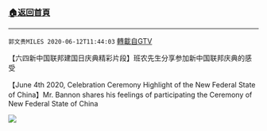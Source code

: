 ﻿###  [:house:返回首頁](https://github.com/ourhimalayas/txt)
---

`郭文贵MILES 2020-06-12T11:44:03` [轉載自GTV](https://gtv.org/web/#/UserInfo/5e596957357cc612d35a8044)

【六四新中国联邦建国日庆典精彩片段】班农先生分享参加新中国联邦庆典的感受 

【June 4th 2020, Celebration Ceremony Highlight of the New Federal State of China】Mr. Bannon shares his feelings of participating the Ceremony of New Federal State of China

[![](https://filegroup.gtv.org/cdn-cgi/image/width=600/https://filegroup.gtv.org/group2/default/20200612/11/44/1/a203ef25751aabfc224a3be88e84059b)](https://filegroup.gtv.org/group2/default/20200612/11/43/1/15bd07c75b6d55b0102160978a65ecb6.mp4)